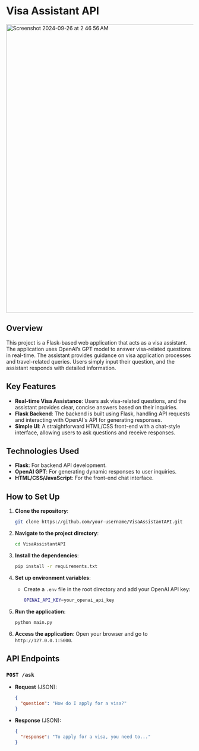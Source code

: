 
# Visa Assistant API

<img width="777" alt="Screenshot 2024-09-26 at 2 46 56 AM" src="https://github.com/user-attachments/assets/244c89a0-66ba-4739-b98e-f6225bb879f8">


## Overview

This project is a Flask-based web application that acts as a visa assistant. The application uses OpenAI’s GPT model to answer visa-related questions in real-time. The assistant provides guidance on visa application processes and travel-related queries. Users simply input their question, and the assistant responds with detailed information.

## Key Features

- **Real-time Visa Assistance**: Users ask visa-related questions, and the assistant provides clear, concise answers based on their inquiries.
- **Flask Backend**: The backend is built using Flask, handling API requests and interacting with OpenAI's API for generating responses.
- **Simple UI**: A straightforward HTML/CSS front-end with a chat-style interface, allowing users to ask questions and receive responses.

## Technologies Used

- **Flask**: For backend API development.
- **OpenAI GPT**: For generating dynamic responses to user inquiries.
- **HTML/CSS/JavaScript**: For the front-end chat interface.

## How to Set Up

1. **Clone the repository**:
    ```bash
    git clone https://github.com/your-username/VisaAssistantAPI.git
    ```

2. **Navigate to the project directory**:
    ```bash
    cd VisaAssistantAPI
    ```

3. **Install the dependencies**:
    ```bash
    pip install -r requirements.txt
    ```

4. **Set up environment variables**:
    - Create a `.env` file in the root directory and add your OpenAI API key:
      ```bash
      OPENAI_API_KEY=your_openai_api_key
      ```

5. **Run the application**:
    ```bash
    python main.py
    ```

6. **Access the application**:
    Open your browser and go to `http://127.0.0.1:5000`.

## API Endpoints

### `POST /ask`
- **Request** (JSON):
    ```json
    {
      "question": "How do I apply for a visa?"
    }
    ```

- **Response** (JSON):
    ```json
    {
      "response": "To apply for a visa, you need to..."
    }
    ```
